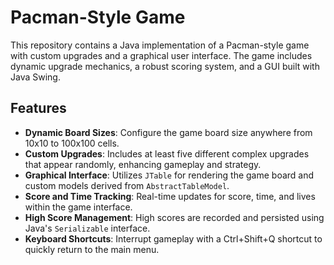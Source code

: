 # Pacman-Style Game

This repository contains a Java implementation of a Pacman-style game with custom upgrades and a graphical user interface. The game includes dynamic upgrade mechanics, a robust scoring system, and a GUI built with Java Swing.

## Features

- **Dynamic Board Sizes**: Configure the game board size anywhere from 10x10 to 100x100 cells.
- **Custom Upgrades**: Includes at least five different complex upgrades that appear randomly, enhancing gameplay and strategy.
- **Graphical Interface**: Utilizes `JTable` for rendering the game board and custom models derived from `AbstractTableModel`.
- **Score and Time Tracking**: Real-time updates for score, time, and lives within the game interface.
- **High Score Management**: High scores are recorded and persisted using Java's `Serializable` interface.
- **Keyboard Shortcuts**: Interrupt gameplay with a Ctrl+Shift+Q shortcut to quickly return to the main menu.

